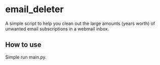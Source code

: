 # email_deleter
A simple script to help you clean out the large amounts (years worth) of unwanted email subscriptions in a webmail inbox.
## How to use
Simple run main.py.
